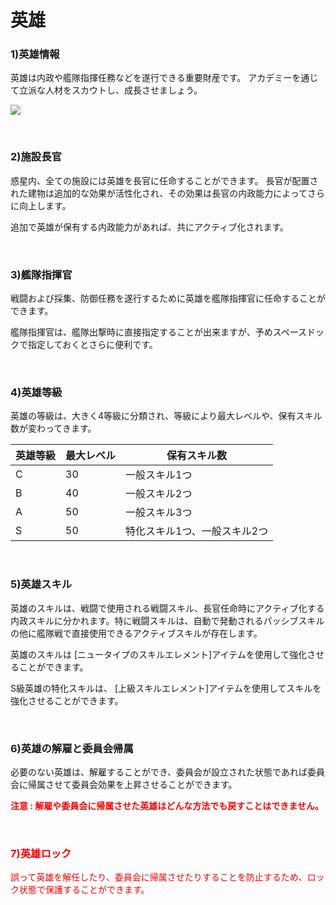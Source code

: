 ﻿# 英雄

### 1)英雄情報

 英雄は内政や艦隊指揮任務などを遂行できる重要財産です。 アカデミーを通じて立派な人材をスカウトし、成長させましょう。

![](http://d3bbxo4nelobc3.cloudfront.net/html/img/help/300_001heroinfo.jpg)

<br>

### 2)施設長官

 惑星内、全ての施設には英雄を長官に任命することができます。 長官が配置された建物は追加的な効果が活性化され、その効果は長官の内政能力によってさらに向上します。

追加で英雄が保有する内政能力があれば、共にアクティブ化されます。

<br>

### 3)艦隊指揮官

 戦闘および採集、防御任務を遂行するために英雄を艦隊指揮官に任命することができます。

艦隊指揮官は、艦隊出撃時に直接指定することが出来ますが、予めスペースドックで指定しておくとさらに便利です。

<br>

### 4)英雄等級

 英雄の等級は、大きく4等級に分類され、等級により最大レベルや、保有スキル数が変わってきます。

| 英雄等級| 最大レベル| 保有スキル数|
| - | - | - |
| C | 30 | 一般スキル1つ|
| B | 40 | 一般スキル2つ|
| A | 50 | 一般スキル3つ|
| S | 50 | 特化スキル1つ、一般スキル2つ|



<br>

### 5)英雄スキル

英雄のスキルは、戦闘で使用される戦闘スキル、長官任命時にアクティブ化する内政スキルに分かれます。特に戦闘スキルは、自動で発動されるパッシブスキルの他に艦隊戦で直接使用できるアクティブスキルが存在します。

英雄のスキルは [ニュータイプのスキルエレメント]アイテムを使用して強化させることができます。

S級英雄の特化スキルは、 [上級スキルエレメント]アイテムを使用してスキルを強化させることができます。

<br>

### 6)英雄の解雇と委員会帰属

必要のない英雄は、解雇することができ、委員会が設立された状態であれば委員会に帰属させて委員会効果を上昇させることができます。

<font color="red">**注意 : 解雇や委員会に帰属させた英雄はどんな方法でも戻すことはできません。**</font><font color="red">

<br>

### 7)英雄ロック

 誤って英雄を解任したり、委員会に帰属させたりすることを防止するため、ロック状態で保護することができます。
